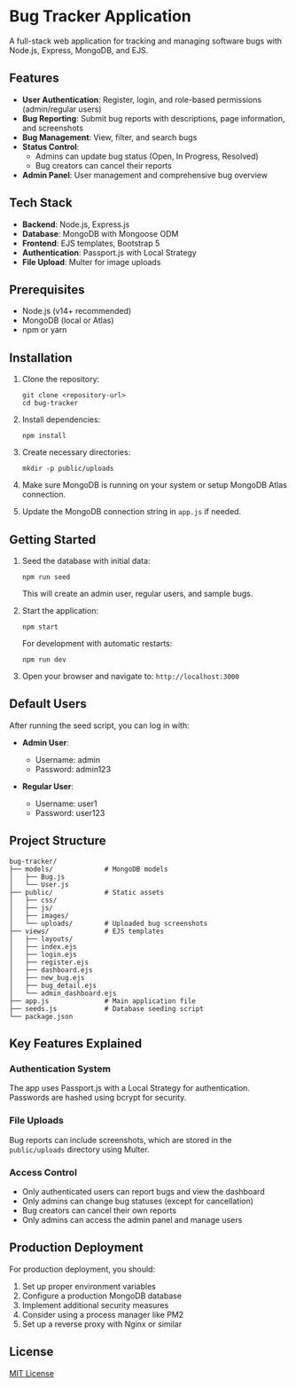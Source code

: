 # Bug Tracker Application

A full-stack web application for tracking and managing software bugs with Node.js, Express, MongoDB, and EJS.

## Features

- **User Authentication**: Register, login, and role-based permissions (admin/regular users)
- **Bug Reporting**: Submit bug reports with descriptions, page information, and screenshots
- **Bug Management**: View, filter, and search bugs
- **Status Control**: 
  - Admins can update bug status (Open, In Progress, Resolved)
  - Bug creators can cancel their reports
- **Admin Panel**: User management and comprehensive bug overview

## Tech Stack

- **Backend**: Node.js, Express.js
- **Database**: MongoDB with Mongoose ODM
- **Frontend**: EJS templates, Bootstrap 5
- **Authentication**: Passport.js with Local Strategy
- **File Upload**: Multer for image uploads

## Prerequisites

- Node.js (v14+ recommended)
- MongoDB (local or Atlas)
- npm or yarn

## Installation

1. Clone the repository:
   ```
   git clone <repository-url>
   cd bug-tracker
   ```

2. Install dependencies:
   ```
   npm install
   ```

3. Create necessary directories:
   ```
   mkdir -p public/uploads
   ```

4. Make sure MongoDB is running on your system or setup MongoDB Atlas connection.

5. Update the MongoDB connection string in `app.js` if needed.

## Getting Started

1. Seed the database with initial data:
   ```
   npm run seed
   ```
   This will create an admin user, regular users, and sample bugs.

2. Start the application:
   ```
   npm start
   ```
   For development with automatic restarts:
   ```
   npm run dev
   ```

3. Open your browser and navigate to: `http://localhost:3000`

## Default Users

After running the seed script, you can log in with:

- **Admin User**:
  - Username: admin
  - Password: admin123

- **Regular User**:
  - Username: user1
  - Password: user123

## Project Structure

```
bug-tracker/
├── models/             # MongoDB models
│   ├── Bug.js
│   └── User.js
├── public/             # Static assets
│   ├── css/
│   ├── js/
│   ├── images/
│   └── uploads/        # Uploaded bug screenshots
├── views/              # EJS templates
│   ├── layouts/
│   ├── index.ejs
│   ├── login.ejs
│   ├── register.ejs
│   ├── dashboard.ejs
│   ├── new_bug.ejs
│   ├── bug_detail.ejs
│   └── admin_dashboard.ejs
├── app.js              # Main application file
├── seeds.js            # Database seeding script
└── package.json
```

## Key Features Explained

### Authentication System

The app uses Passport.js with a Local Strategy for authentication. Passwords are hashed using bcrypt for security.

### File Uploads

Bug reports can include screenshots, which are stored in the `public/uploads` directory using Multer.

### Access Control

- Only authenticated users can report bugs and view the dashboard
- Only admins can change bug statuses (except for cancellation)
- Bug creators can cancel their own reports
- Only admins can access the admin panel and manage users

## Production Deployment

For production deployment, you should:

1. Set up proper environment variables
2. Configure a production MongoDB database
3. Implement additional security measures
4. Consider using a process manager like PM2
5. Set up a reverse proxy with Nginx or similar

## License

[MIT License](LICENSE)